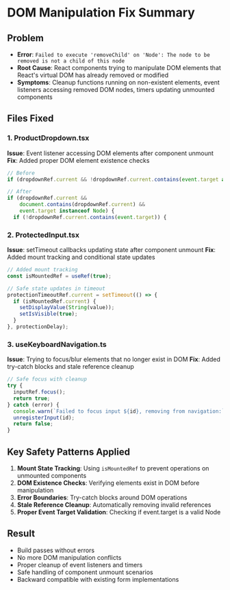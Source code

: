 # DOM Manipulation Fix Summary

## Problem
- **Error**: `Failed to execute 'removeChild' on 'Node': The node to be removed is not a child of this node`
- **Root Cause**: React components trying to manipulate DOM elements that React's virtual DOM has already removed or modified
- **Symptoms**: Cleanup functions running on non-existent elements, event listeners accessing removed DOM nodes, timers updating unmounted components

## Files Fixed

### 1. ProductDropdown.tsx
**Issue**: Event listener accessing DOM elements after component unmount
**Fix**: Added proper DOM element existence checks
```typescript
// Before
if (dropdownRef.current && !dropdownRef.current.contains(event.target as Node)) {

// After  
if (dropdownRef.current && 
    document.contains(dropdownRef.current) && 
    event.target instanceof Node) {
  if (!dropdownRef.current.contains(event.target)) {
```

### 2. ProtectedInput.tsx
**Issue**: setTimeout callbacks updating state after component unmount
**Fix**: Added mount tracking and conditional state updates
```typescript
// Added mount tracking
const isMountedRef = useRef(true);

// Safe state updates in timeout
protectionTimeoutRef.current = setTimeout(() => {
  if (isMountedRef.current) {
    setDisplayValue(String(value));
    setIsVisible(true);
  }
}, protectionDelay);
```

### 3. useKeyboardNavigation.ts
**Issue**: Trying to focus/blur elements that no longer exist in DOM
**Fix**: Added try-catch blocks and stale reference cleanup
```typescript
// Safe focus with cleanup
try {
  inputRef.focus();
  return true;
} catch (error) {
  console.warn(`Failed to focus input ${id}, removing from navigation:`, error);
  unregisterInput(id);
  return false;
}
```

## Key Safety Patterns Applied

1. **Mount State Tracking**: Using `isMountedRef` to prevent operations on unmounted components
2. **DOM Existence Checks**: Verifying elements exist in DOM before manipulation
3. **Error Boundaries**: Try-catch blocks around DOM operations
4. **Stale Reference Cleanup**: Automatically removing invalid references
5. **Proper Event Target Validation**: Checking if event.target is a valid Node

## Result
-  Build passes without errors
-  No more DOM manipulation conflicts
-  Proper cleanup of event listeners and timers  
-  Safe handling of component unmount scenarios
-  Backward compatible with existing form implementations 